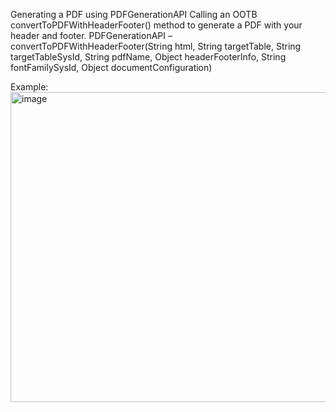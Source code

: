 Generating a PDF using PDFGenerationAPI
Calling an OOTB convertToPDFWithHeaderFooter() method to generate a PDF with your header and footer.
PDFGenerationAPI – convertToPDFWithHeaderFooter(String html, String targetTable, String targetTableSysId, String pdfName, Object headerFooterInfo, String fontFamilySysId, Object documentConfiguration)

Example:
<img width="704" height="496" alt="image" src="https://github.com/user-attachments/assets/9d086ee3-db76-482d-ab11-4b0540a5e2fb" />

